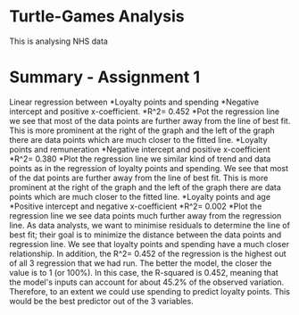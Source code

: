 # Turtle-Games Analysis 
This is analysing NHS data 


# Summary - Assignment 1
Linear regression between
*Loyalty points and spending 
  *Negative intercept and positive x-coefficient. 
  *R^2= 0.452
  *Pot the regression line we see that most of the data points are further away from the line of best fit. This is more prominent at the right of the graph and the left of the graph there are data points which are much closer to the fitted line. 
*Loyalty points and remuneration
	*Negative intercept and positive x-coefficient 
	*R^2= 0.380
	*Plot the regression line we similar kind of trend and data points as in the regression of loyalty points and spending. We see that most of the dat points are further away from the line of best fit. This is more prominent at the right of the graph and the left of the graph there are data points which are much closer to the fitted line. 
*Loyalty points and age
	*Positive intercept and negative x-coefficient 
	*R^2= 0.002
	*Plot the regression line we see data points much further away from the regression line. 
As data analysts, we want to minimise residuals to determine the line of best fit; their goal is to minimize the distance between the data points and regression line. We see that loyalty points and spending have a much closer relationship. In addition, the R^2= 0.452 of the regression is the highest out of all 3 regression that we had run. The better the model, the closer the value is to 1 (or 100%). In this case, the R-squared is 0.452, meaning that the model's inputs can account for about 45.2% of the observed variation. Therefore, to an extent we could use spending to predict loyalty points. This would be the best predictor out of the 3 variables. 
